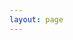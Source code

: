 ```yaml
---
layout: page
---
```


<!-- markdownlint-disable MD033 MD041 -->
<script setup>
import {
  VPTeamPage,
  VPTeamPageTitle,
  VPTeamMembers
} from 'vitepress/theme'

const members = [
  {
    avatar: 'http://q1.qlogo.cn/g?b=qq&nk=3602276692&s=640',
    name: '潘佳煌',
    title: '2023-2024台球社社长',
    desc: '促使学校翻新了台球室，组织段赛等活动，最伟大的一届社长'
  },
  {
    avatar: 'http://q1.qlogo.cn/g?b=qq&nk=2956774438&s=640',
    name: '王晰',
    title: '2023-2024台球社副社长',
    desc: '参与组织第一次段赛，翻译了规则文档，设计了台球室的海报'
  },
  {
    avatar: 'http://q1.qlogo.cn/g?b=qq&nk=2797512412&s=640',
    name: '白熊（不愿透露姓名）',
    title: '官网的构建者',
    desc: '设计了logo并搭建了此网站，若有同样需求可以找他',
    links: [
      { icon: {
          svg: '<svg fill="#000000" width="800px" height="800px" viewBox="0 0 32 32" xmlns="http://www.w3.org/2000/svg">\n' +
              '  <path d="M29.11 26.278c-0.72 0.087-2.804-3.296-2.804-3.296 0 1.959-1.009 4.515-3.191 6.362 1.052 0.325 3.428 1.198 2.863 2.151-0.457 0.772-7.844 0.493-9.977 0.252-2.133 0.24-9.52 0.519-9.977-0.252-0.565-0.953 1.807-1.826 2.861-2.151-2.182-1.846-3.191-4.403-3.191-6.362 0 0-2.083 3.384-2.804 3.296-0.335-0.041-0.776-1.853 0.584-6.231 0.641-2.064 1.375-3.78 2.509-6.611-0.191-7.306 2.828-13.435 10.016-13.435 7.109 0.001 10.197 6.008 10.017 13.435 1.132 2.826 1.869 4.553 2.509 6.611 1.361 4.379 0.92 6.191 0.584 6.231z"/>\n' +
              '</svg>'
        },
        link: 'https://wpa.qq.com/wpa_jump_page?v=3&uin=2797512412&site=qq&menu=yes'
      },
      { icon: 'github', link: 'https://github.com/0wwind' }
    ]
  },
];
</script>

<VPTeamPage>
  <VPTeamPageTitle>
    <template #title>
      贡献成员
    </template>
    <template #lead>
      感谢为厦外台球社做的贡献
    </template>
  </VPTeamPageTitle>
  <VPTeamMembers
    :members="members"
  />
</VPTeamPage>
